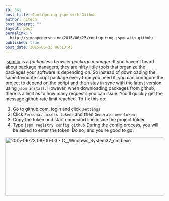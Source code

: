```yaml
---
ID: 361
post_title: Configuring jspm with Github
author: nitech
post_excerpt: ""
layout: post
permalink: >
  http://simonpedersen.no/2015/06/23/configuring-jspm-with-github/
published: true
post_date: 2015-06-23 06:13:45
---
```

[jspm.io][1] is a *frictionless browser package manager*. If you haven't heard about package managers, they are nifty little tools that organize the packages your software is depending on. So instead of downloading the same favourite script package every time you need it, you can configure the project to depend on the script and then stay in sync with the latest version using `jspm install`. However, when downloading packages from github, there is a limit as to how many requests you can issue. You'll quickly get the message github rate limit reached. To fix this do: 
1.  Go to github.com, login and click `settings`
2.  Click `Personal access tokens` and then `Generate new token`
3.  Copy the token and start command line inside the project folder
4.  Type `jspm registry config github` During the config process, you will be asked to enter the token. Do so, and you're good to go. 

[<img class="alignnone size-full wp-image-362" src="http://simonpedersen.no/wp-content/uploads/2015/06/2015-06-23-08-00-03-C__Windows_System32_cmd.exe_.png" alt="2015-06-23 08-00-03 - C__Windows_System32_cmd.exe" width="677" height="187" />][2]

 [1]: http://jspm.io/
 [2]: http://simonpedersen.no/wp-content/uploads/2015/06/2015-06-23-08-00-03-C__Windows_System32_cmd.exe_.png